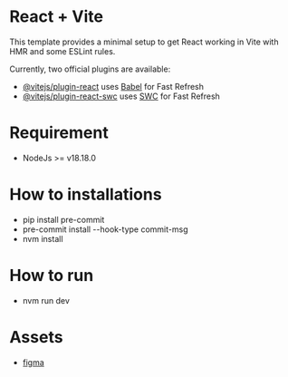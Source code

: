 # React + Vite

This template provides a minimal setup to get React working in Vite with HMR and some ESLint rules.

Currently, two official plugins are available:

- [@vitejs/plugin-react](https://github.com/vitejs/vite-plugin-react/blob/main/packages/plugin-react/README.md) uses [Babel](https://babeljs.io/) for Fast Refresh
- [@vitejs/plugin-react-swc](https://github.com/vitejs/vite-plugin-react-swc) uses [SWC](https://swc.rs/) for Fast Refresh

# Requirement
- NodeJs >= v18.18.0

# How to installations
- pip install pre-commit
- pre-commit install --hook-type commit-msg
- nvm install

# How to run
- nvm run dev

# Assets
- [figma](https://www.figma.com/design/GTwefLt4jYI9UEyJq2LH3m/Day-Capsule?node-id=0-1&node-type=canvas&t=Qnr6hbigpuh1SyTA-0)
